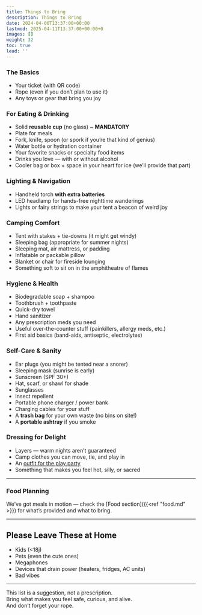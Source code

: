 ```yaml
---
title: Things to Bring
description: Things to Bring
date: 2024-04-06T13:37:00+00:00
lastmod: 2025-04-11T13:37:00+00:00+0
images: []
weight: 32
toc: true
lead: ''
---
```


### The Basics
- Your ticket (with QR code)
- Rope (even if you don’t plan to use it)
- Any toys or gear that bring you joy

### For Eating & Drinking
- Solid **reusable cup** (no glass) ~ **MANDATORY**
- Plate for meals
- Fork, knife, spoon (or spork if you’re that kind of genius)
- Water bottle or hydration container
- Your favorite snacks or specialty food items
- Drinks you love — with or without alcohol
- Cooler bag or box + space in your heart for ice (we’ll provide that part)

### Lighting & Navigation
- Handheld torch **with extra batteries**
- LED headlamp for hands-free nighttime wanderings
- Lights or fairy strings to make your tent a beacon of weird joy

### Camping Comfort
- Tent with stakes + tie-downs (it might get windy)
- Sleeping bag (appropriate for summer nights)
- Sleeping mat, air mattress, or padding
- Inflatable or packable pillow
- Blanket or chair for fireside lounging
- Something soft to sit on in the amphitheatre of flames

### Hygiene & Health
- Biodegradable soap + shampoo
- Toothbrush + toothpaste
- Quick-dry towel
- Hand sanitizer
- Any prescription meds you need
- Useful over-the-counter stuff (painkillers, allergy meds, etc.)
- First aid basics (band-aids, antiseptic, electrolytes)

### Self-Care & Sanity
- Ear plugs (you might be tented near a snorer)
- Sleeping mask (sunrise is early)
- Sunscreen (SPF 30+)
- Hat, scarf, or shawl for shade
- Sunglasses
- Insect repellent
- Portable phone charger / power bank
- Charging cables for your stuff
- A **trash bag** for your own waste (no bins on site!)
- A **portable ashtray** if you smoke

### Dressing for Delight
- Layers — warm nights aren’t guaranteed
- Camp clothes you can move, tie, and play in
- An [outfit for the play party](/dresscode)
- Something that makes you feel hot, silly, or sacred

---

### Food Planning

We’ve got meals in motion — check the [Food section]({{<ref "food.md" >}}) for what’s provided and what to bring.

---

## Please Leave These at Home

- Kids (<18j)
- Pets (even the cute ones)
- Megaphones
- Devices that drain power (heaters, fridges, AC units)
- Bad vibes

---

This list is a suggestion, not a prescription.  
Bring what makes you feel safe, curious, and alive.  
And don’t forget your rope.

